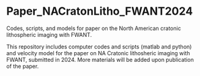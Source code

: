 # Paper_NACratonLitho_FWANT2024
Codes, scripts, and models for paper on the North American cratonic lithospheric imaging with FWANT.

This repository includes computer codes and scripts (matlab and python) and velocity model for the paper on NA Cratonic lithosheric imaging with FWANT, submitted in 2024. More materials will be added upon publication of the paper.
